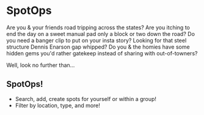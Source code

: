 # SpotOps

Are you & your friends road tripping across the states? 
Are you itching to end the day on a sweet manual pad only a block or two down the road?
Do you need a banger clip to put on your insta story?
Looking for that steel structure Dennis Enarson gap whipped?
Do you & the homies have some hidden gems you'd rather gatekeep 
instead of sharing with out-of-towners?

Well, look no further than...

## SpotOps!

- Search, add, create spots for yourself or within a group!
- Filter by location, type, and more!
